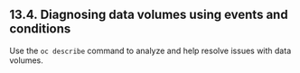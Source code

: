 ## 13.4. Diagnosing data volumes using events and conditions




Use the `oc describe` command to analyze and help resolve issues with data volumes.

